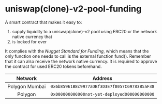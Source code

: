 # uniswap(clone)-v2-pool-funding
A smart contract that makes it easy to:
1. supply liquidity to a uniswap(clone)-v2 pool using ERC20 or the network native currency that
2. is locked for ever

It complies with the *Nugget Standard for Funding*, which means that the only function one needs to call is the external function fund().
Remember that it can also receive the network native currency.
It is required to approve the contract for used ERC20 tokens beforehand.

| Network | Address |
| :---: | :---: |
| Polygon Mumbai | `0x6b85961B8c9977aDBf3D3E7f8057C69783B5aF38` |
| Polygon | `0x000000000000not-yet-deployed000000000000` |